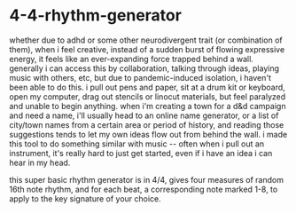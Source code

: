 # 4-4-rhythm-generator

whether due to adhd or some other neurodivergent trait (or combination of them), when i feel creative, instead of a sudden burst of flowing expressive energy, it feels like an ever-expanding force trapped behind a wall. generally i can access this by collaboration, talking through ideas, playing music with others, etc, but due to pandemic-induced isolation, i haven't been able to do this. i pull out pens and paper, sit at a drum kit or keyboard, open my computer, drag out stencils or linocut materials, but feel paralyzed and unable to begin anything. when i'm creating a town for a d&d campaign and need a name, i'll usually head to an online name generator, or a list of city/town names from a certain area or period of history, and reading those suggestions tends to let my own ideas flow out from behind the wall. i made this tool to do something similar with music -- often when i pull out an instrument, it's really hard to just get started, even if i have an idea i can hear in my head.

this super basic rhythm generator is in 4/4, gives four measures of random 16th note rhythm, and for each beat, a corresponding note marked 1-8, to apply to the key signature of your choice. 

